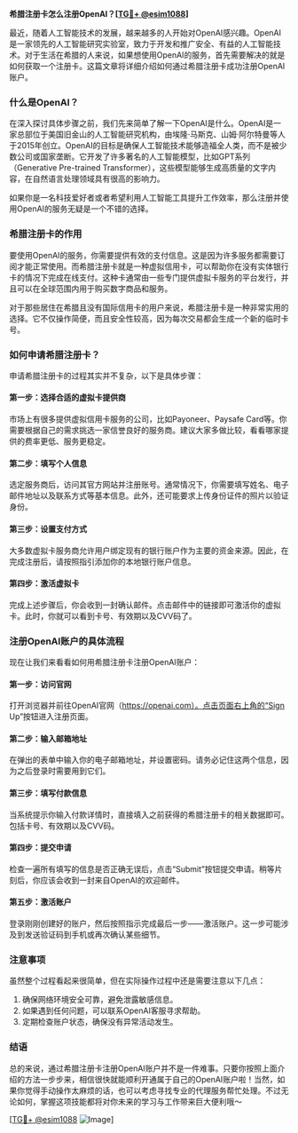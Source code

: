 **希腊注册卡怎么注册OpenAI？[[TG💪+ @esim1088](https://t.me/s/esim1088)]**

最近，随着人工智能技术的发展，越来越多的人开始对OpenAI感兴趣。OpenAI是一家领先的人工智能研究实验室，致力于开发和推广安全、有益的人工智能技术。对于生活在希腊的人来说，如果想使用OpenAI的服务，首先需要解决的就是如何获取一个注册卡。这篇文章将详细介绍如何通过希腊注册卡成功注册OpenAI账户。

### 什么是OpenAI？

在深入探讨具体步骤之前，我们先来简单了解一下OpenAI是什么。OpenAI是一家总部位于美国旧金山的人工智能研究机构，由埃隆·马斯克、山姆·阿尔特曼等人于2015年创立。OpenAI的目标是确保人工智能技术能够造福全人类，而不是被少数公司或国家垄断。它开发了许多著名的人工智能模型，比如GPT系列（Generative Pre-trained Transformer），这些模型能够生成高质量的文字内容，在自然语言处理领域具有很高的影响力。

如果你是一名科技爱好者或者希望利用人工智能工具提升工作效率，那么注册并使用OpenAI的服务无疑是一个不错的选择。

### 希腊注册卡的作用

要使用OpenAI的服务，你需要提供有效的支付信息。这是因为许多服务都需要订阅才能正常使用。而希腊注册卡就是一种虚拟信用卡，可以帮助你在没有实体银行卡的情况下完成在线支付。这种卡通常由一些专门提供虚拟卡服务的平台发行，并且可以在全球范围内用于购买数字商品和服务。

对于那些居住在希腊且没有国际信用卡的用户来说，希腊注册卡是一种非常实用的选择。它不仅操作简便，而且安全性较高，因为每次交易都会生成一个新的临时卡号。

### 如何申请希腊注册卡？

申请希腊注册卡的过程其实并不复杂，以下是具体步骤：

#### 第一步：选择合适的虚拟卡提供商
市场上有很多提供虚拟信用卡服务的公司，比如Payoneer、Paysafe Card等。你需要根据自己的需求挑选一家信誉良好的服务商。建议大家多做比较，看看哪家提供的费率更低、服务更稳定。

#### 第二步：填写个人信息
选定服务商后，访问其官方网站并注册账号。通常情况下，你需要填写姓名、电子邮件地址以及联系方式等基本信息。此外，还可能要求上传身份证件的照片以验证身份。

#### 第三步：设置支付方式
大多数虚拟卡服务商允许用户绑定现有的银行账户作为主要的资金来源。因此，在完成注册后，请按照指引添加你的本地银行账户信息。

#### 第四步：激活虚拟卡
完成上述步骤后，你会收到一封确认邮件。点击邮件中的链接即可激活你的虚拟卡。此时，你就可以看到卡号、有效期以及CVV码了。

### 注册OpenAI账户的具体流程

现在让我们来看看如何用希腊注册卡注册OpenAI账户：

#### 第一步：访问官网
打开浏览器并前往OpenAI官网（https://openai.com）。点击页面右上角的“Sign Up”按钮进入注册页面。

#### 第二步：输入邮箱地址
在弹出的表单中输入你的电子邮箱地址，并设置密码。请务必记住这两个信息，因为之后登录时需要用到它们。

#### 第三步：填写付款信息
当系统提示你输入付款详情时，直接填入之前获得的希腊注册卡的相关数据即可。包括卡号、有效期以及CVV码。

#### 第四步：提交申请
检查一遍所有填写的信息是否正确无误后，点击“Submit”按钮提交申请。稍等片刻后，你应该会收到一封来自OpenAI的欢迎邮件。

#### 第五步：激活账户
登录刚刚创建好的账户，然后按照指示完成最后一步——激活账户。这一步可能涉及到发送验证码到手机或再次确认某些细节。

### 注意事项

虽然整个过程看起来很简单，但在实际操作过程中还是需要注意以下几点：
1. 确保网络环境安全可靠，避免泄露敏感信息。
2. 如果遇到任何问题，可以联系OpenAI客服寻求帮助。
3. 定期检查账户状态，确保没有异常活动发生。

### 结语

总的来说，通过希腊注册卡注册OpenAI账户并不是一件难事。只要你按照上面介绍的方法一步步来，相信很快就能顺利开通属于自己的OpenAI账户啦！当然，如果你觉得手动操作太麻烦的话，也可以考虑寻找专业的代理服务帮忙处理。不过无论如何，掌握这项技能都将对你未来的学习与工作带来巨大便利哦～

[[TG💪+ @esim1088](https://t.me/s/esim1088) ![Image](https://i.postimg.cc/4NQfJmqS/Snipaste-2025-05-13-00-14-12.png)]